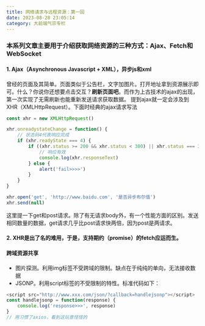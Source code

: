 ```yaml
---
title: 网络请求与远程资源：第一回
date: 2023-08-28 23:05:14
category: 大前端气宗专栏
---
```


### 本系列文章主要用于介绍获取网络资源的三种方式：Ajax、Fetch和WebSocket

#### 1. Ajax（Asynchronous Javascript + XML），异步js和xml
曾经的页面及其简单。页面类似于公告栏，文字加图片。打开地址拿到资源展示即可。什么？你说你还想要点击交互？**刷新页面吧**。而作为上古技术的ajax的出现，第一次实现了无需刷新也能重新发送请求获取数据。
提到ajax就一定会涉及到XHR（XMLHttpRequest）。下面时经典的ajax请求写法
```javascript
const xhr = new XMLHttpRequest()

xhr.onreadystateChange = function() {
    // 状态码4代表响应完成
    if (xhr.readyState === 4) {
        if ((xhr.status >= 200 && xhr.status < 300) || xhr.status === 304) {
            // 响应有效
            console.log(xhr.responseText)
        } else {
            alert('fail>>>>')
        }
    }
}

xhr.open('get', 'http://www.baidu.com', '是否异步布尔值')
xhr.send(null)
```
这里提一下get和post请求。除了有无请求body外，有一个性能方面的区别。发送相同数量的数据，get请求几乎比post请求快两倍，因为post是两请求。

#### 2. XHR是出了名的难用，于是，支持期约（promise）的fetch应运而生。

#### 跨域资源共享
- 图片探测。利用img标签不受跨域的限制。缺点在于纯纯的单向，无法接收数据
- JSONP。利用script标签的不受限制的特性。标准代码如下：
```javascript
<script src="http://www.xxx.com/json/?callback=handlejsonp"></script>
const handlejsonp = function(response) {
    console.log('response>>>', response)
}
// 用习惯了axios，看到这玩意怪怪的
```
